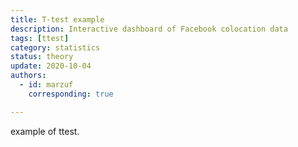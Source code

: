 ```yaml
---
title: T-test example
description: Interactive dashboard of Facebook colocation data
tags: [ttest] 
category: statistics
status: theory
update: 2020-10-04
authors:
  - id: marzuf
    corresponding: true

---
```


example of ttest.
